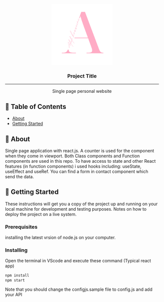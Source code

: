 <p align="center">
  <a href="" rel="noopener">
 <img width=200px height=200px src="https://raw.githubusercontent.com/afif86/My-website/master/src/img/1.png" alt="Project logo"></a>
</p>

<h3 align="center">Project Title</h3>

<div align="center">



</div> 

---

<p align="center"> Single page personal website
    <br> 
</p>

## 📝 Table of Contents

- [About](#about)
- [Getting Started](#getting_started)


## 🧐 About <a name = "about"></a>

Single page application with react.js. A counter is used for the component when they come in viewport. Both Class components and Function components are used in this repo. To have access to state and other React features (in function components) i used hooks including: useState, useEffect and useRef. You can find a form in contact component which send the data.  


## 🏁 Getting Started <a name = "getting_started"></a>

These instructions will get you a copy of the project up and running on your local machine for development and testing purposes. Notes on how to deploy the project on a live system.

### Prerequisites

installing the latest vrsion of node.js on your computer.  


### Installing

Open the terminal in VScode and execute these command (Typical react app)

```
npm install
npm start
```

Note that you should change the configjs.sample file to config.js and add your API 




